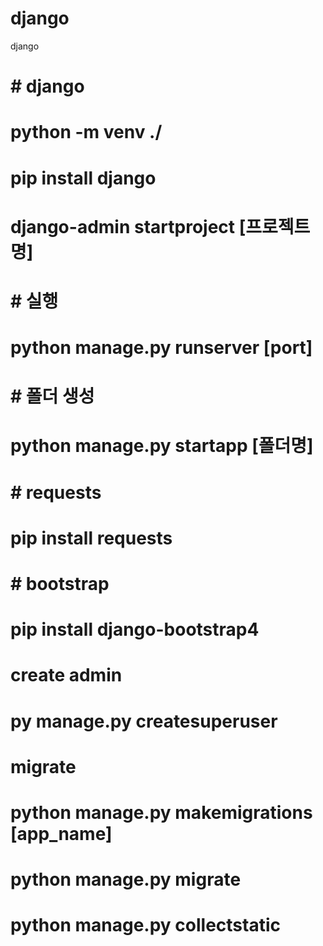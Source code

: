 # django
django
# # django
# python -m venv ./
# pip install django
# django-admin startproject [프로젝트명]
#
# # 실행
# python manage.py runserver [port]
#
# # 폴더 생성
# python manage.py startapp [폴더명]
#
# # requests
# pip install requests
#
# # bootstrap
# pip install django-bootstrap4
#
# create admin
# py manage.py createsuperuser
#
# migrate
# python manage.py makemigrations [app_name]
# python manage.py migrate

# python manage.py collectstatic

